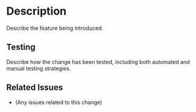 # Description

Describe the feature being introduced.

## Testing

Describe how the change has been tested, including both automated and manual testing strategies.

## Related Issues

- (Any issues related to this change)

<!--
Please see our CONTRIBUTING guide at https://github.com/gemini-cli-extensions/flutter/blob/main/CONTRIBUTING.md
Contributions to this project must be accompanied by a Contributor License Agreement: https://cla.developers.google.com/about
-->
